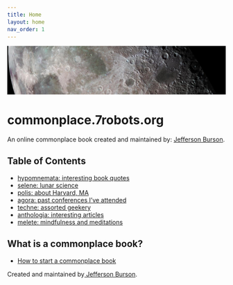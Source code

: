 ```yaml
---
title: Home
layout: home
nav_order: 1
---
```

![](assets/moon-banner2.jpg)
# commonplace.7robots.org
An online commonplace book created and maintained by:
[ Jefferson Burson](https://www.7robots.org).

## Table of Contents
- [hypomnemata: interesting book quotes](hypomnemata)
- [selene: lunar science](selenography)
- [polis: about Harvard, MA](polis)
- [agora: past conferences I’ve attended](agora)
- [techne: assorted geekery](techne)
- [anthologia: interesting articles](anthologia)
- [melete: mindfulness and meditations](melete)

## What is a commonplace book?
- [How to start a commonplace book](https://imperfectjournaling.com/commonplace-book/)



Created and maintained by[ Jefferson Burson](https://www.7robots.org).
